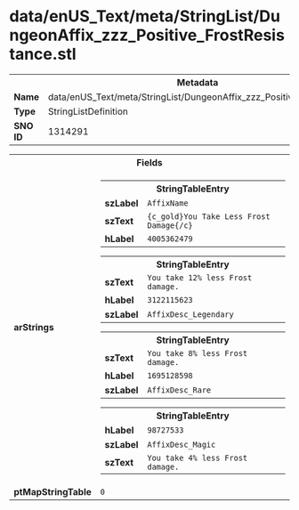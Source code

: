 <h1>data/enUS_Text/meta/StringList/DungeonAffix_zzz_Positive_FrostResistance.stl</h1><table><tr><th colspan="100%">Metadata</th></tr><tr><td><b>Name</b></td><td>data/enUS_Text/meta/StringList/DungeonAffix_zzz_Positive_FrostResistance.stl</td></tr><tr><td><b>Type</b></td><td>StringListDefinition</td></tr><tr><td><b>SNO ID</b></td><td>1314291</td></tr></table>

<table><tr><th colspan="100%">Fields</th></tr><tr><td><b>arStrings</b></td><td><table><tr><th colspan="100%">StringTableEntry</th></tr><tr><td><b>szLabel</b></td><td><code>AffixName</code></td></tr><tr><td><b>szText</b></td><td><code>{c_gold}You Take Less Frost Damage{/c}</code></td></tr><tr><td><b>hLabel</b></td><td><code>4005362479</code></td></tr></table>


<table><tr><th colspan="100%">StringTableEntry</th></tr><tr><td><b>szText</b></td><td><code>You take 12% less Frost damage.</code></td></tr><tr><td><b>hLabel</b></td><td><code>3122115623</code></td></tr><tr><td><b>szLabel</b></td><td><code>AffixDesc_Legendary</code></td></tr></table>


<table><tr><th colspan="100%">StringTableEntry</th></tr><tr><td><b>szText</b></td><td><code>You take 8% less Frost damage.</code></td></tr><tr><td><b>hLabel</b></td><td><code>1695128598</code></td></tr><tr><td><b>szLabel</b></td><td><code>AffixDesc_Rare</code></td></tr></table>


<table><tr><th colspan="100%">StringTableEntry</th></tr><tr><td><b>hLabel</b></td><td><code>98727533</code></td></tr><tr><td><b>szLabel</b></td><td><code>AffixDesc_Magic</code></td></tr><tr><td><b>szText</b></td><td><code>You take 4% less Frost damage.</code></td></tr></table>


</td></tr><tr><td><b>ptMapStringTable</b></td><td><code>0</code></td></tr></table>

